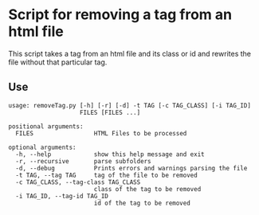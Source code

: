 # Script for removing a tag from an html file

This script takes a tag from an html file and its class or id and rewrites
the file without that particular tag.
 
## Use

```
usage: removeTag.py [-h] [-r] [-d] -t TAG [-c TAG_CLASS] [-i TAG_ID]
                    FILES [FILES ...]

positional arguments:
  FILES                 HTML Files to be processed

optional arguments:
  -h, --help            show this help message and exit
  -r, --recursive       parse subfolders
  -d, --debug           Prints errors and warnings parsing the file
  -t TAG, --tag TAG     tag of the file to be removed
  -c TAG_CLASS, --tag-class TAG_CLASS
                        class of the tag to be removed
  -i TAG_ID, --tag-id TAG_ID
                        id of the tag to be removed
```
